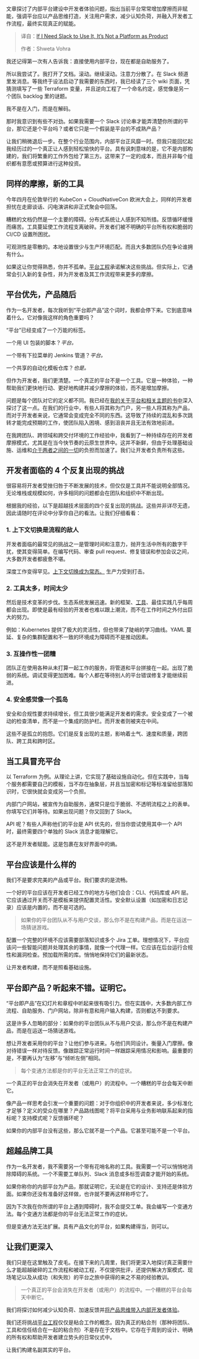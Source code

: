
<!--
title: 如果非得用Slack，那还算什么平台即产品
cover: https://cdn.thenewstack.io/media/2025/06/d48553a3-abstract-platform-2.png
summary: 文章探讨了内部平台建设中开发者体验问题，指出当前平台常常增加摩擦而非赋能，强调平台应以产品思维打造，关注用户需求，减少认知负荷，并融入开发者工作流程，最终实现真正的赋能。
-->

文章探讨了内部平台建设中开发者体验问题，指出当前平台常常增加摩擦而非赋能，强调平台应以产品思维打造，关注用户需求，减少认知负荷，并融入开发者工作流程，最终实现真正的赋能。

> 译自：[If I Need Slack to Use It, It’s Not a Platform as Product](https://thenewstack.io/if-i-need-slack-to-use-it-its-not-a-platform-as-product/)
> 
> 作者：Shweta Vohra

我还记得第一次有人告诉我：直接使用内部平台，现在都是自助服务了。

所以我尝试了。我打开了文档。滚动。继续滚动。注意力分散了。在 Slack 频道里发消息。等我终于设法启动了我需要的东西时，我已经读了三个 wiki 页面，凭猜测填写了一些 Terraform 变量，并且逆向工程了一个命名约定，感觉像是另一个团队 backlog 里的谜题。

我不是在入门，而是在解码。

那时我意识到有些不对劲。如果我需要一个 Slack 讨论串才能弄清楚你所谓的平台，那它还是个平台吗？或者它只是一个假装是平台的不成熟产品？

让我们稍微退后一步。在整个行业范围内，内部平台正风靡一时。但我只能回忆起我经历过的一个真正让人感到轻松愉快的平台。具有讽刺意味的是，它不是内部构建的，我们将繁重的工作外包给了第三方。这带来了一定的成本，而且并非每个组织都有意愿或预算进行这种投资。

## 同样的摩擦，新的工具

今年四月在伦敦举行的 KubeCon + CloudNativeCon 欧洲大会上，同样的开发者担忧在走廊谈话、闪电演讲和非正式聚会中回荡。

糟糕的文档仍然是一个主要的障碍。分布式系统让人感到不知所措。反馈循环缓慢而痛苦。工具蔓延使工作流程支离破碎。开发者们被不明确的平台所有权和脆弱的 CI/CD 设置所困扰。

可观测性是零散的。本地设置很少与生产环境匹配。而且大多数团队仍在争论谁拥有什么。

如果这让你觉得熟悉，你并不孤单。[平台工程](https://thenewstack.io/platform-engineering/)承诺解决这些挑战。但实际上，它通常会引入新的复杂性，并为开发者及其工作流程带来更多的摩擦。

## 平台优先，产品随后

作为一名开发者，每次我听到“平台即产品”这个词时，我都会停下来。它到底意味着什么，它对像我这样的角色重要吗？

“平台”已经变成了一个万能的标签。

一个用 UI 包装的脚本？*平台。*

一个带有下拉菜单的 Jenkins 管道？*平台。*

一个共享的自动化模板仓库？*也是。*

但作为开发者，我们更清楚。一个真正的平台不是一个工具。它是一种体验，一种帮助我们更快地行动、更好地构建并减少摩擦的体验，而不是增加摩擦。

问题是每个团队对它的定义都不同。我已经在[我的关于平台和相关主题的书中](https://mybook.to/shwetavohra)深入探讨了这一点。在我们的行业中，有些人将其称为门户，另一些人将其称为产品，而对于开发者来说，它通常会变成完全不同的东西。这导致了持续的混乱和多次跳转才能完成预期的工作，使团队陷入困境、感到沮丧并且无法有效地前进。

在我跨团队、跨领域和跨交付环境的工作经验中，我看到了一种持续存在的开发者摩擦模式，尤其是在当今快节奏的云原生世界中。这并不新鲜，但由于处理基础设施、运维和[介于两者之间的一切](https://thenewstack.io/shifting-left-is-now-mainstream-for-developers-or-is-it/)的负担而加速了。我们让开发者负责所有这些。

## 开发者面临的 4 个反复出现的挑战

很容易将开发者受挫归咎于不断发展的技术，但仅仅是工具并不能说明全部情况。无论堆栈或规模如何，许多相同的问题都会在团队和组织中不断出现。

根据我的经验，以下是超越技术层面的四个反复出现的挑战。这些并非详尽无遗，因此请随时在评论中分享你自己的看法。让我们仔细看看：

### 1. 上下文切换是流程的敌人

开发者面临的最常见的挑战之一是管理时间和注意力，抛开生活中所有的数字干扰，使其变得简单。在编写代码、审查 pull request、修复错误和参加会议之间，大多数开发者都疲惫不堪。

深度工作变得罕见。[上下文切换成为常态。](https://thenewstack.io/the-interrupt-tax-why-developer-productivity-is-measured-in-silences/) 生产力受到打击。

### 2. 工具太多，时间太少

然后是技术变革的步伐。生态系统发展迅速。新的框架、[工具](https://thenewstack.io/developers-unhappy-with-tool-sprawl-lagging-data-long-waits/)、最佳实践几乎每周都会出现。即使是最有经验的开发者也难以跟上潮流，而不在工作时间之外付出巨大的努力。

例如：Kubernetes 提供了极大的灵活性，但也带来了陡峭的学习曲线。YAML 蔓延、复杂的集群配置和不一致的环境成为障碍而不是推动因素。

### 3. 互操作性一团糟

团队正在使用各种从未打算一起工作的服务，将管道和平台拼接在一起。出现了脆弱的系统。调试变得更加困难。每个人都在等待别人的平台错误修复才能继续前进。

### 4. 安全感觉像一个孤岛

安全和合规性要求持续增长，但工具很少能满足开发者的需求。安全变成了一个被动的检查清单，而不是一个集成的防护栏。而开发者则被夹在中间。

这些不是孤立的抱怨。它们是反复出现的主题，影响着士气、速度和质量，跨团队、跨工具和跨时区。

## 当工具冒充平台

以 Terraform 为例。从理论上讲，它实现了基础设施自动化。但在实践中，当每个服务都需要自己的模板，当不存在抽象层，并且当加密和标记等标准留给部落知识时，它很快就会变成另一个负担。

内部门户网站，被宣传为自助服务，通常只是位于脆弱、不透明流程之上的表单。你填写它们并等待。如果出现问题？你又回到了 Slack。

API 呢？有些人声称他们的平台是 API 优先的，但当你尝试使用其中一个 API 时，最终需要四个单独的 Slack 消息才能理解它。

这不是开发者赋能。这是包裹在友好界面中的熵。

## 平台应该是什么样的

我们不是要求完美的产品或平台。我们要求的是流畅。

一个好的平台应该在开发者已经工作的地方与他们会合：CLI、代码库或 API 层。它应该通过开关而不是模板来提供配置灵活性。安全默认设置（如加密和日志记录）应该是内置的，而不是可选的。

> 如果你的平台团队从不与用户交谈，那么你不是在构建产品，而是在运送一场猜谜游戏。

配置一个完整的环境不应该需要部落知识或多个 Jira 工单。理想情况下，平台应该问一些智能问题并处理其余的事情，就像一个代理一样。它应该在后台运行合规性和漏洞检查。预加载所需的库。悄悄地保持它们的最新状态。

让开发者构建，而不是照看基础设施。

## 平台即产品？听起来不错。证明它。

“平台即产品”在幻灯片和章程中听起来很有吸引力。但在实践中，大多数内部工作流程、自助服务、门户网站，除非有意和用户输入构建，否则都达不到要求。

这是许多人忽略的部分：如果你的平台团队从不与用户交谈，那么你不是在构建产品，而是在运送一场猜谜游戏。

想让开发者采用你的平台？让他们参与进来。与他们共同设计。衡量入门摩擦。像对待错误一样对待反馈。像跟踪正常运行时间一样跟踪采用情况和影响。最重要的是，不要再认为“左移”与“倾听左侧”相同。

> 每个变通方法都是你的平台无法正常工作的症状。

一个真正的平台会消失在开发者（或用户）的流程中。一个糟糕的平台会每天中断它。

像产品一样思考会引发一个重要的问题：对于你组织中的开发者来说，多少标准化才足够？定义的受众在哪里？产品路线图呢？将平台采用与业务影响联系起来的指标呢？支持模式呢？反馈循环呢？

如果你的内部平台没有这些，那么它就不是一个产品。它甚至可能不是一个平台。

## 超越品牌工具

作为一名开发者，我不需要另一个带有花哨名称的工具。我需要一个可以悄悄地消除障碍的系统。一个不需要工单队列、Slack 消息或多标签调查才能开始的系统。

如果你称你的内部平台为产品，那就证明它，无论是在它的设计、支持还是体验方面。如果你还没有准备好这样做，也许就不要再这样称呼它了。

因为下次我在你所谓的平台上遇到障碍时，我不会提交工单。我会编写一个变通方法。每个变通方法都是你的平台无法正常工作的症状。

但是变通方法无法扩展。具有产品文化的平台，如果构建得当，则可以。

## 让我们更深入

我们只是在这里触及了皮毛。在接下来的几周里，我们将更深入地探讨真正需要什么才能超越破碎的工作流程和被动工程，不仅提供批评，还提供解决方案模式、现场笔记以及从成功（和失败）的平台之旅中获得的来之不易的经验教训。

> 一个真正的平台会消失在开发者（或用户）的流程中。一个糟糕的平台会每天中断它。

我们将探讨如何减少认知负荷、加速反馈并[将产品思维带入内部开发者体验](https://thenewstack.io/to-fix-platform-engineering-build-what-users-actually-want/)。

我们还将挑战[平台工程](https://thenewstack.io/ebooks/platform-engineering/platform-engineering-what-you-need-to-know-now/)仅仅是粘合工作的概念。因为真正的粘合剂（那种将团队、工具和信任结合在一起的粘合剂）不是存在于文档中。它存在于周到的设计、明确的所有权和帮助开发者建立势头的日常仪式中。

让我们构建名副其实的平台。